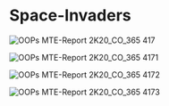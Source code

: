 # Space-Invaders
![OOPs MTE-Report 2K20_CO_365 417](https://user-images.githubusercontent.com/75607847/177387197-5938a392-4824-4bdb-825d-0079d13cc15b.jpg)

![OOPs MTE-Report 2K20_CO_365 4171](https://user-images.githubusercontent.com/75607847/177387224-fc53bf70-9cb5-4be3-a51e-c81c3bb0a490.jpg)

![OOPs MTE-Report 2K20_CO_365 4172](https://user-images.githubusercontent.com/75607847/177387238-5b8afae8-43c0-4b61-aea9-fb5adbf7fe8e.jpg)

![OOPs MTE-Report 2K20_CO_365 4173](https://user-images.githubusercontent.com/75607847/177387265-42c28718-9d92-4822-a5a9-a993ea823f05.jpg)
